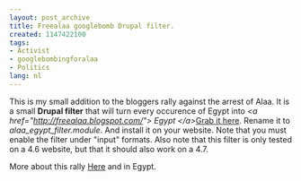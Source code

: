 ```yaml
---
layout: post_archive
title: Freealaa googlebomb Drupal filter.
created: 1147422100
tags:
- Activist
- googlebombingforalaa
- Politics
lang: nl
---
```

This is my small addition to the bloggers rally against the arrest of Alaa. It is a small **Drupal filter** that will turn every occurence of Egypt into    _&lt;a href="http://freealaa.blogspot.com/"&gt; Egypt &lt;/a&gt;_[Grab it here](http://bler.webschuur.com/sites/bler.webschuur.com/files/alaa_egypt_filter.module.txt). Rename it to _alaa_egypt_filter.module_. And install it on your website. Note that you must enable the filter under "input" formats. Also note that this filter is only tested on a 4.6 website, but that it should also work on a 4.7.

More about this rally [Here](http://technorati.com/tag/googlebombingforalaa) and in Egypt. 
